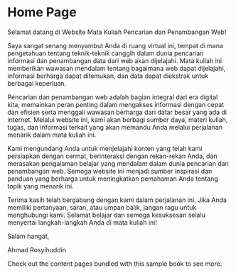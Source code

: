 # Home Page

Selamat datang di Website Mata Kuliah Pencarian dan Penambangan Web!

Saya sangat senang menyambut Anda di ruang virtual ini, tempat di mana pengetahuan tentang teknik-teknik canggih dalam dunia pencarian informasi dan penambangan data dari web akan dijelajahi. Mata kuliah ini memberikan wawasan mendalam tentang bagaimana web dapat dijelajahi, informasi berharga dapat ditemukan, dan data dapat diekstrak untuk berbagai keperluan.

Pencarian dan penambangan web adalah bagian integral dari era digital kita, memainkan peran penting dalam mengakses informasi dengan cepat dan efisien serta menggali wawasan berharga dari datar besar yang ada di internet. Melalui website ini, kami akan berbagi sumber daya, materi kuliah, tugas, dan informasi terkait yang akan memandu Anda melalui perjalanan menarik dalam mata kuliah ini.

Kami mengundang Anda untuk menjelajahi konten yang telah kami persiapkan dengan cermat, berinteraksi dengan rekan-rekan Anda, dan merasakan pengalaman belajar yang mendalam dalam dunia pencarian dan penambangan web. Semoga website ini menjadi sumber inspirasi dan panduan yang berharga untuk meningkatkan pemahaman Anda tentang topik yang menarik ini.

Terima kasih telah bergabung dengan kami dalam perjalanan ini. Jika Anda memiliki pertanyaan, saran, atau umpan balik, jangan ragu untuk menghubungi kami. Selamat belajar dan semoga kesuksesan selalu menyertai langkah-langkah Anda di mata kuliah ini!



Salam hangat,

Ahmad Rosyihuddin

Check out the content pages bundled with this sample book to see more.

```{tableofcontents}
```
